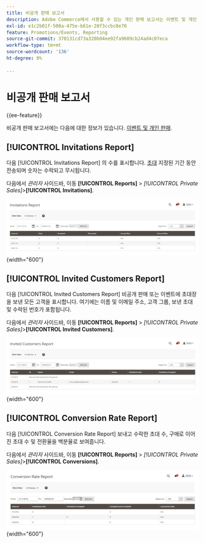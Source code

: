 ```yaml
---
title: 비공개 판매 보고서
description: Adobe Commerce에서 사용할 수 있는 개인 판매 보고서는 이벤트 및 개인 판매에 대한 유용한 정보를 제공합니다.
exl-id: e1c2b01f-500a-475e-b61e-20f3ccbc0e70
feature: Promotions/Events, Reporting
source-git-commit: 370131cd73a320b04ee92fa9609cb24ad4c07eca
workflow-type: tm+mt
source-wordcount: '136'
ht-degree: 0%

---
```


# 비공개 판매 보고서

{{ee-feature}}

비공개 판매 보고서에는 다음에 대한 정보가 있습니다. [이벤트 및 개인 판매](../merchandising-promotions/events-private-sales.md).

## [!UICONTROL Invitations Report]

다음 [!UICONTROL Invitations Report] 의 수를 표시합니다. [초대](../merchandising-promotions/invitations.md) 지정된 기간 동안 전송되며 숫자는 수락되고 무시됩니다.

다음에서 _관리자_ 사이드바, 이동 **[!UICONTROL Reports]** > _[!UICONTROL Private Sales]_>**[!UICONTROL Invitations]**.

![초대 보고서](./assets/private-sales-invitations.png){width="600"}

## [!UICONTROL Invited Customers Report]

다음 [!UICONTROL Invited Customers Report] 비공개 판매 또는 이벤트에 초대장을 보낸 모든 고객을 표시합니다. 여기에는 이름 및 이메일 주소, 고객 그룹, 보낸 초대 및 수락된 번호가 포함됩니다.

다음에서 _관리자_ 사이드바, 이동 **[!UICONTROL Reports]** > _[!UICONTROL Private Sales]_>**[!UICONTROL Invited Customers]**.

![초대된 고객 보고서](./assets/private-sales-invited-customers.png){width="600"}

## [!UICONTROL Conversion Rate Report]

다음 [!UICONTROL Conversion Rate Report] 보내고 수락한 초대 수, 구매로 이어진 초대 수 및 전환율을 백분율로 보여줍니다.

다음에서 _관리자_ 사이드바, 이동 **[!UICONTROL Reports]** > _[!UICONTROL Private Sales]_>**[!UICONTROL Conversions]**.

![전환율 보고서](./assets/private-sales-conversions.png){width="600"}
